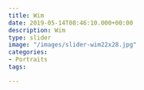 ```yaml
---
title: Wim
date: 2019-05-14T08:46:10.000+00:00
description: Wim
type: slider
image: "/images/slider-wim22x28.jpg"
categories:
- Portraits
tags:

---
```

